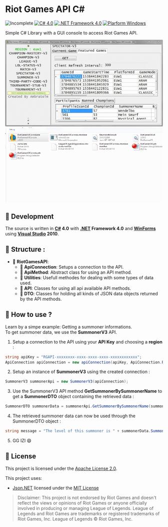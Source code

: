 # Riot Games API C#

![Incomplete](https://img.shields.io/badge/Incomplete-red)
[![C# 4.0](https://img.shields.io/badge/C%23-4.0-blue?logo=c-sharp)](https://github.com/topics/csharp)
[![.NET Framework 4.0](https://img.shields.io/badge/.NET%20Framework-4.0-blue?logo=dot-net)](https://github.com/topics/dotnet)
[![Plarform Windows](https://img.shields.io/badge/Windows-blue?logo=windows)](https://github.com/topics/windows)

Simple C# Library with a GUI console to access Riot Games API.

![screenshot](./screenshot.gif?raw=true "RiotGamesAPI GUI-Console")
![screenshot2](./screenshot2.gif?raw=true "RiotGamesAPI GUI-Console")

## 🚀 Development

The source is written in **[C#](https://github.com/dotnet/csharplang) 4.0** with **[.NET](https://github.com/dotnet) Framework 4.0** and **[WinForms](https://github.com/dotnet/winforms)** using **[Visual Studio](https://visualstudio.microsoft.com) 2010**.

## 🎨 Structure :

- :open_file_folder: **RiotGamesAPI**:
  - :page_facing_up: **ApiConnection**: Setups a connection to the API.
  - :page_facing_up: **ApiMethod**: Abstract class for using an API method.
  - :page_facing_up: **Utilities**: Usefull methodes for dealing with some types of data used.
  - :file_folder: **API**: Classes for using all api available API methods.
  - :file_folder: **DTO**: Classes for holding all kinds of JSON data objects returned by the API methods.

## 📝 How to use ?
Learn by a simpe example: Getting a summoner informations.<br/>
To get summoner data, we use the **SummonerV3** API.

1. Setup a connection to the API using your **API Key** and choosing a **region** :
```csharp
string apiKey = "RGAPI-xxxxxxxx-xxxx-xxxx-xxxx-xxxxxxxxxxxx";
ApiConnection apiConnection = new apiConnection(apiKey, ApiConnection.RegionCode.euw1);
```
2. Setup an instance of **SummonerV3** using the created connection :
```csharp
SummonerV3 summonerApi = new SummonerV3(apiConnection);
```
3. Use the SummonerV3 API method **GetSummonerBySummonerName** to get a **SummonerDTO** object containing the retrieved data :
```csharp
SummonerDTO summonerData = summonerApi.GetSummonerBySummonerName(summonerName);
```
4. The retrieved summoner data can now be used through the SummonerDTO object :
```csharp
string message = "The level of this summoner is " + summonerData.SummonerLevel;
```
5. GG IZI :smile:

## :page_facing_up: License

This project is licensed under the [Apache License 2.0](./LICENSE?raw=true).

This project uses:

- [Json.NET](https://github.com/JamesNK/Newtonsoft.Json) licensed under the [MIT License](https://github.com/JamesNK/Newtonsoft.Json/blob/master/LICENSE.md)

> Disclaimer: This project is not endorsed by Riot Games and doesn't reflect the views or opinions of Riot Games or anyone officially involved in producing or managing League of Legends. League of Legends and Riot Games are trademarks or registered trademarks of Riot Games, Inc. League of Legends © Riot Games, Inc.
